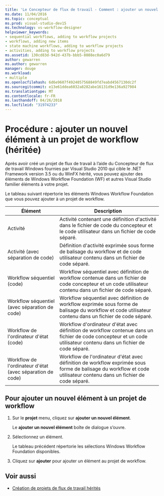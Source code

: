 ```yaml
---
title: 'Le Concepteur de flux de travail - Comment : ajouter un nouvel élément à un projet de Workflow (héritée)'
ms.date: 11/04/2016
ms.topic: conceptual
ms.prod: visual-studio-dev15
ms.technology: vs-workflow-designer
helpviewer_keywords:
- sequential workflows, adding to workflow projects
- workflows, adding new items
- state machine workflows, adding to workflow projects
- activities, adding to workflow projects
ms.assetid: 130cd83d-942d-437b-bbb5-8088ec0a6d79
author: gewarren
ms.author: gewarren
manager: douge
ms.workload:
- multiple
ms.openlocfilehash: 6d6e9607f4924057568849fd7eabd4567130dc2f
ms.sourcegitcommit: e13e61ddea6032a8282abe16131d9e136a927984
ms.translationtype: MT
ms.contentlocale: fr-FR
ms.lasthandoff: 04/26/2018
ms.locfileid: "31974233"
---
```

# <a name="how-to-add-a-new-item-to-a-workflow-project-legacy"></a>Procédure : ajouter un nouvel élément à un projet de workflow (héritée)

Après avoir créé un projet de flux de travail à l’aide du Concepteur de flux de travail Windows fournies par Visual Studio 2010 qui cible le .NET Framework version 3.5 ou du WinFX hérité, vous pouvez ajouter des éléments de Windows Workflow Foundation (WF) et autres Visual Studio familier éléments à votre projet.

Le tableau suivant répertorie les éléments Windows Workflow Foundation que vous pouvez ajouter à un projet de workflow.

|Élément|Description|
|----------|-----------------|
|Activité|Activité contenant une définition d'activité dans le fichier de code du concepteur et le code utilisateur dans un fichier de code séparé.|
|Activité (avec séparation de code)|Définition d'activité exprimée sous forme de balisage du workflow et de code utilisateur contenu dans un fichier de code séparé.|
|Workflow séquentiel (code)|Workflow séquentiel avec définition de workflow contenue dans un fichier de code concepteur et un code utilisateur contenu dans un fichier de code séparé.|
|Workflow séquentiel (avec séparation de code)|Workflow séquentiel avec définition de workflow exprimée sous forme de balisage du workflow et code utilisateur contenu dans un fichier de code séparé.|
|Workflow de l'ordinateur d'état (code)|Workflow d'ordinateur d'état avec définition de workflow contenue dans un fichier de code concepteur et un code utilisateur contenu dans un fichier de code séparé.|
|Workflow de l'ordinateur d'état (avec séparation de code)|Workflow de l'ordinateur d'état avec définition de workflow exprimée sous forme de balisage du workflow et code utilisateur contenu dans un fichier de code séparé.|

## <a name="to-add-a-new-item-to-a-workflow-project"></a>Pour ajouter un nouvel élément à un projet de workflow

1.  Sur le **projet** menu, cliquez sur **ajouter un nouvel élément**.

     Le **ajouter un nouvel élément** boîte de dialogue s’ouvre.

2.  Sélectionnez un élément.

     Le tableau précédent répertorie les sélections Windows Workflow Foundation disponibles.

3.  Cliquez sur **ajouter** pour ajouter un élément au projet de workflow.

## <a name="see-also"></a>Voir aussi

- [Création de projets de flux de travail hérités](../workflow-designer/creating-legacy-workflow-projects.md)